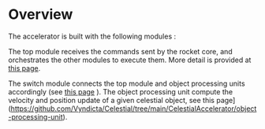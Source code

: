 # Overview

The accelerator is built with the following modules : 



The top module receives the commands sent by the rocket core, and orchestrates the other modules to execute them. More detail is provided at [this page](https://github.com/Vyndicta/Celestial/tree/main/CelestialAccelerator/celesital-top-module).

The switch module connects the top module and object processing units accordingly (see [this page](https://github.com/Vyndicta/Celestial/tree/main/CelestialAccelerator/switch-module) ). The object processing unit compute the velocity and position update of a given celestial object, see this page](https://github.com/Vyndicta/Celestial/tree/main/CelestialAccelerator/object-processing-unit).